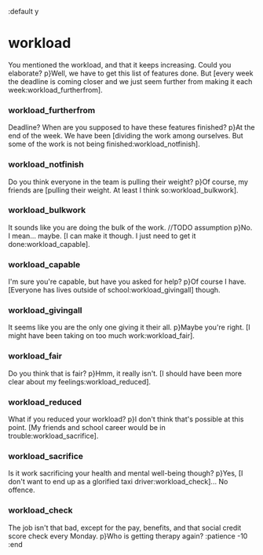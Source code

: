 :default y

# workload

You mentioned the workload, and that it keeps increasing. Could you elaborate?
p}Well, we have to get this list of features done. But [every week the deadline is coming closer and we just seem further from making it each week:workload_furtherfrom].

### workload_furtherfrom

Deadline? When are you supposed to have these features finished?
p}At the end of the week. We have been [dividing the work among ourselves. But some of the work is not being finished:workload_notfinish].

### workload_notfinish

Do you think everyone in the team is pulling their weight?
p}Of course, my friends are [pulling their weight. At least I think so:workload_bulkwork].

### workload_bulkwork

It sounds like you are doing the bulk of the work.
//TODO assumption
p}No. I mean... maybe. [I can make it though. I just need to get it done:workload_capable].

### workload_capable

I'm sure you're capable, but have you asked for help?
p}Of course I have. [Everyone has lives outside of school:workload_givingall] though.

### workload_givingall

It seems like you are the only one giving it their all.
p}Maybe you're right. [I might have been taking on too much work:workload_fair].

### workload_fair

Do you think that is fair?
p}Hmm, it really isn't. [I should have been more clear about my feelings:workload_reduced].

### workload_reduced

What if you reduced your workload?
p}I don't think that's possible at this point. [My friends and school career would be in trouble:workload_sacrifice].

### workload_sacrifice

Is it work sacrificing your health and mental well-being though?
p}Yes, [I don't want to end up as a glorified taxi driver:workload_check]... No offence.

### workload_check

The job isn't that bad, except for the pay, benefits, and that social credit score check every Monday.
p}Who is getting therapy again?
:patience -10
:end
